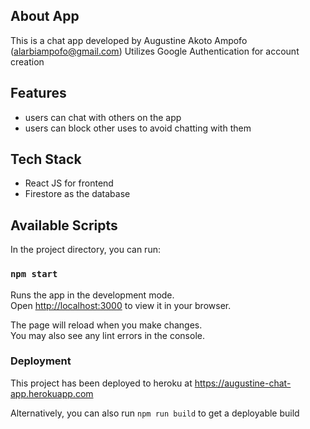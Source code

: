 ## About App

This is a chat app developed by Augustine Akoto Ampofo (alarbiampofo@gmail.com)
Utilizes Google Authentication for account creation

## Features

- users can chat with others on the app
- users can block other uses to avoid chatting with them

## Tech Stack

- React JS for frontend
- Firestore as the database

## Available Scripts

In the project directory, you can run:

### `npm start`

Runs the app in the development mode.\
Open [http://localhost:3000](http://localhost:3000) to view it in your browser.

The page will reload when you make changes.\
You may also see any lint errors in the console.

### Deployment

This project has been deployed to heroku at
https://augustine-chat-app.herokuapp.com

Alternatively, you can also run `npm run build` to get a deployable build
